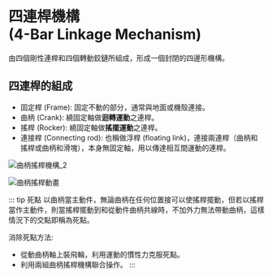 # 四連桿機構<br />(4-Bar Linkage Mechanism)

由四個剛性連桿和四個轉動鉸鏈所組成，形成一個封閉的四邊形機構。

## 四連桿的組成

- 固定桿 (Frame): 固定不動的部分，通常與地面或機殼連接。
- 曲柄 (Crank): 繞固定軸做**迴轉運動**之連桿。
- 搖桿 (Rocker): 繞固定軸做**搖擺運動**之連桿。
- 連接桿 (Connecting rod): 也稱做浮桿 (floating link)，連接兩連桿（曲柄和搖桿或曲柄和滑塊），本身無固定軸，用以傳達相互間運動的連桿。

![曲柄搖桿機構_2](/images/linkage/曲柄搖桿機構_2.jpg)

![曲柄搖桿動畫](/images/linkage/曲柄搖桿動畫.gif)

::: tip 死點
以曲柄當主動件，無論曲柄在任何位置接可以使搖桿擺動，但若以搖桿當作主動件，則當搖桿擺動到和從動件曲柄共線時，不加外力無法帶動曲柄，這樣情況下的交點即稱為死點。

消除死點方法:

- 從動曲柄軸上裝飛輪，利用運動的慣性力克服死點。
- 利用兩組曲柄搖桿機構聯合操作。
  :::
